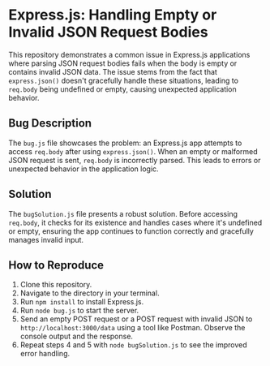# Express.js: Handling Empty or Invalid JSON Request Bodies

This repository demonstrates a common issue in Express.js applications where parsing JSON request bodies fails when the body is empty or contains invalid JSON data.  The issue stems from the fact that `express.json()` doesn't gracefully handle these situations, leading to `req.body` being undefined or empty, causing unexpected application behavior.

## Bug Description

The `bug.js` file showcases the problem: an Express.js app attempts to access `req.body` after using `express.json()`. When an empty or malformed JSON request is sent, `req.body` is incorrectly parsed. This leads to errors or unexpected behavior in the application logic.

## Solution

The `bugSolution.js` file presents a robust solution.  Before accessing `req.body`, it checks for its existence and handles cases where it's undefined or empty, ensuring the app continues to function correctly and gracefully manages invalid input.

## How to Reproduce

1. Clone this repository.
2. Navigate to the directory in your terminal.
3. Run `npm install` to install Express.js.
4. Run `node bug.js` to start the server.
5. Send an empty POST request or a POST request with invalid JSON to `http://localhost:3000/data` using a tool like Postman. Observe the console output and the response.
6. Repeat steps 4 and 5 with `node bugSolution.js` to see the improved error handling.
